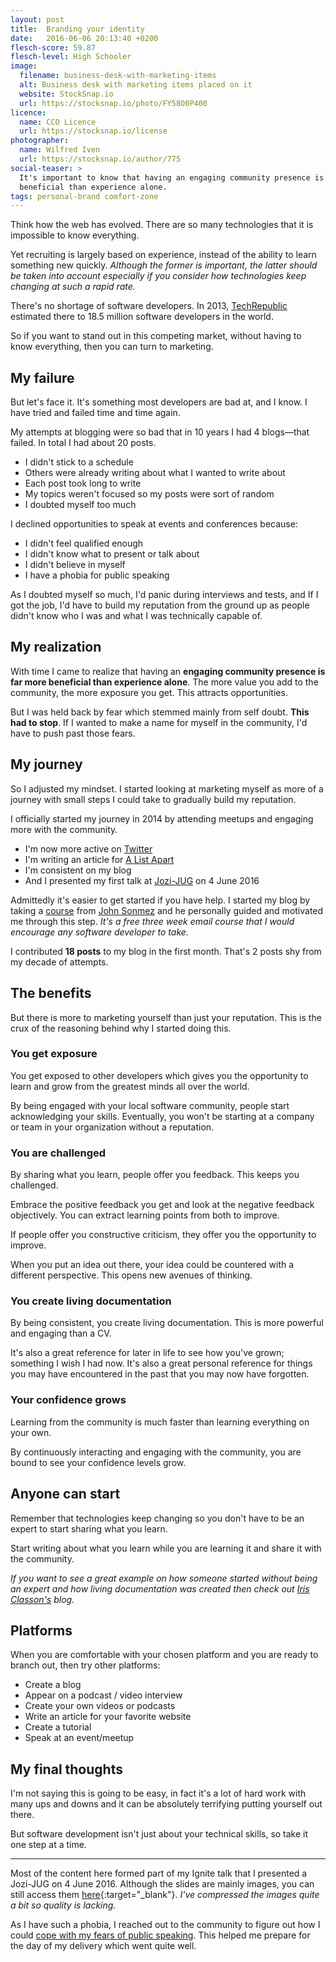 ```yaml
---
layout: post
title:  Branding your identity
date:   2016-06-06 20:13:40 +0200
flesch-score: 59.87
flesch-level: High Schooler
image:
  filename: business-desk-with-marketing-items
  alt: Business desk with marketing items placed on it
  website: StockSnap.io
  url: https://stocksnap.io/photo/FY58O0P400
licence:
  name: CCO Licence
  url: https://stocksnap.io/license
photographer:
  name: Wilfred Iven
  url: https://stocksnap.io/author/775
social-teaser: >
  It's important to know that having an engaging community presence is far more
  beneficial than experience alone.
tags: personal-brand comfort-zone
---
```


Think how the web has evolved. There are so many technologies that it is
impossible to know everything.

Yet recruiting is largely based on experience, instead of the ability to learn
something new quickly. *Although the former is important, the latter should be
taken into account especially if you consider how technologies keep changing
at such a rapid rate.*

There's no shortage of software developers. In 2013,
[TechRepublic](http://www.techrepublic.com/blog/european-technology/there-are-185-million-software-developers-in-the-world-but-which-country-has-the-most/)
estimated there to 18.5 million software developers in the world.

So if you want to stand out in this competing market, without having to know
everything, then you can turn to marketing.

## My failure
But let's face it. It's something most developers are bad at, and I know. I have
tried and failed time and time again.

My attempts at blogging were so bad that in 10 years I had 4 blogs&mdash;that
failed. In total I had about 20 posts.

* I didn't stick to a schedule
* Others were already writing about what I wanted to write about
* Each post took long to write
* My topics weren't focused so my posts were sort of random
* I doubted myself too much

I declined opportunities to speak at events and conferences because:

* I didn't feel qualified enough
* I didn't know what to present or talk about
* I didn't believe in myself
* I have a phobia for public speaking

As I doubted myself so much, I'd panic during interviews and tests, and If I got
the job, I'd have to build my reputation from the ground up as people didn't
know who I was and what I was technically capable of.

## My realization
With time I came to realize that having an **engaging community presence
is far more beneficial than experience alone**. The more value you add to the
community, the more exposure you get. This attracts opportunities.

But I was held back by fear which stemmed mainly from self doubt.
**This had to stop**. If I wanted to make a name for myself in the community,
I'd have to push past those fears.

## My journey
So I adjusted my mindset. I started looking at marketing myself as more of a
journey with small steps I could take to gradually build my reputation.

I officially started my journey in 2014 by attending meetups and engaging
more with the community.

* I'm now more active on [Twitter](https://twitter.com/cbillowes)
* I'm writing an article for [A List Apart](http://alistapart.com)
* I'm consistent on my blog
* And I presented my first talk at
  [Jozi-JUG](http://meetup.com/Jozi-JUG/events/229688441/) on 4 June 2016

Admittedly it's easier to get started if you have help. I started my blog by
taking a [course](http://devcareerboost.com/blog-course/) from
[John Sonmez](https://twitter.com/jsonmez) and he personally guided and
motivated me through this step. *It's a free three week email course
that I would encourage any software developer to take.*

I contributed **18 posts** to my blog in the first month. That's 2 posts shy
from my decade of attempts.

## The benefits
But there is more to marketing yourself than just your reputation. This is the
crux of the reasoning behind why I started doing this.

### You get exposure
You get exposed to other developers which gives you the opportunity to learn
and grow from the greatest minds all over the world.

By being engaged with your local software community, people start acknowledging
your skills. Eventually, you won't be starting at a company or team in your
organization without a reputation.

### You are challenged
By sharing what you learn, people offer you feedback. This keeps you challenged.

Embrace the positive feedback you get and look at the negative feedback
objectively. You can extract learning points from both to improve.

If people offer you constructive criticism, they offer you the opportunity to
improve.

When you put an idea out there, your idea could be countered with a different
perspective. This opens new avenues of thinking.

### You create living documentation
By being consistent, you create living documentation. This is more powerful
and engaging than a CV.

It's also a great reference for later in life to see how you've grown;
something I wish I had now. It's also a great personal reference for things
you may have encountered in the past that you may now have forgotten.

### Your confidence grows
Learning from the community is much faster than learning everything on your
own.

By continuously interacting and engaging with the community, you are bound to
see your confidence levels grow.

## Anyone can start
Remember that technologies keep changing so you don't have to be an expert to
start sharing what you learn.

Start writing about what you learn while you are learning it and share it with
the community.

*If you want to see a great example on how someone started without being an
expert and how living documentation was created then check out
[Iris Classon's](http://irisclasson.com) blog.*

## Platforms
When you are comfortable with your chosen platform and you are ready to branch
out, then try other platforms:

* Create a blog
* Appear on a podcast / video interview
* Create your own videos or podcasts
* Write an article for your favorite website
* Create a tutorial
* Speak at an event/meetup

## My final thoughts
I'm not saying this is going to be easy, in fact it's a lot of hard work with
many ups and downs and it can be absolutely terrifying putting yourself out
there.

But software development isn't just about your technical skills, so take it
one step at a time.

---
Most of the content here formed part of my Ignite talk that I presented a
Jozi-JUG on 4 June 2016. Although the slides are mainly images, you can still
access them [here](/slides/branding-your-identity/){:target="\_blank"}. *I've
compressed the images quite a bit so quality is lacking.*

As I have such a phobia, I reached out to the community to figure out how
I could
[cope with my fears of public speaking](/blog/coping-with-fears-of-public-speaking/).
This helped me prepare for the day of my delivery which went quite well.
